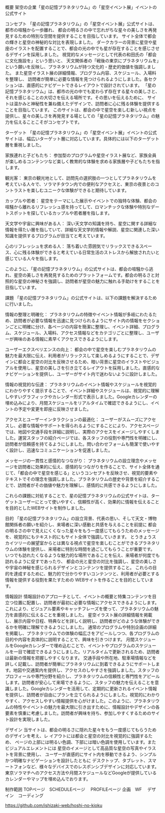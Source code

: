 概要
架空の企業「星の記憶プラネタリウム」の「星空イベント展」イベントの公式サイト
		
コンセプト
「星の記憶プラネタリウム」の「星空イベント展」公式サイトは、都市の喧騒から一歩離れ、 都会の明るさの中で忘れがちな星々の美しさを再発見するための特別な空間を提供することを目指しています。 サイト全体で都会の輝きと星空の神秘的な対比を表現しました。 ダークカラーの背景に星空や星座のイラストを配置することで、都会の光の中でも星が存在することを感じさせるデザインを採用しました。 視覚的なメッセージとして代表の和田氏の「都会に文化施設を」という思いと、 天文関係者の「戦後の東京にプラネタリウムを」という願いを反映し、プラネタリウムが持つ文化的・歴史的価値を強調しました。 また星空イラスト展の詳細情報、プログラム内容、スケジュール、入場料を整理し、 訪問者が簡単に必要な情報を見つけられるようにしました。各セクションは、直感的にナビゲートできるレイアウトで設計されています。 「星の記憶プラネタリウム」は、都市の光の中でも変わらず存在する星々の美しさと、 それを感じることの大切さを伝える場所です。その思いを伝えるために、 サイトは温かみと神秘性を兼ね備えたデザインで、訪問者に心に残る体験を提供することを目指しています。 このサイトは、都会の中で星空を楽しむ新しい視点を提供し、星々の美しさを再発見する場としての「星の記憶プラネタリウム」の魅力を伝えることこそがコンセプトです。


		
ターゲット
「星の記憶プラネタリウム」の「星空イベント展」イベントの公式サイトは、幅広いターゲット層に対応しています。具体的には以下のターゲット層を重視しました。

家族連れと子どもたち：
参加型のプログラムや星空イラスト展など、家族全員が楽しめるコンテンツなど楽しく教育的な体験を求める家族層や子どもたちを指します。

観光客：
東京の観光地として、訪問先の選択肢の一つとしてプラネタリウムを考えている人々で、ソラマチタウン内での便利なアクセスと、東京の夜景とのコントラストを楽しむユニークな体験ができると期待しています。

カップルや若者：
星空をテーマにした展示やイベントでの独特な体験、都会の喧騒から離れるリフレッシュ感を持ってして、ロマンチックな体験や特別なデートスポットを探しているカップルや若者層を指します。

天文学や宇宙に興味がある人：
深い天文学の知識を持ち、星空に関する詳細な情報を得たい層を指していて、詳細な天文学的情報や解説、星空に関連した深い知識を提供するプログラムが目当てと考えています。

心のリフレッシュを求める人：
落ち着いた雰囲気でリラックスできるスペース、心に残る体験ができると考えている日常生活のストレスから解放されたいと感じている人々を指します。

このように、「星の記憶プラネタリウム」の公式サイトは、都会の喧騒から逃れ、星空の美しさを再発見するためのプラットフォームです。都会の明るさと対照的な星空の神秘さを強調し、訪問者が星空の魅力に触れる手助けをすることを目指しています。	

課題
「星の記憶プラネタリウム」の公式サイトは、以下の課題を解決するために行いました。

情報の整理と明確化：
プラネタリウムの特徴やイベント情報が多岐にわたるため、訪問者が必要な情報を迅速に見つけられるようにサイト内の情報をセクションごとに明確に分け、各ページの内容を簡潔に整理し、イベント詳細、プログラム、スケジュール、入場料、アクセス情報などをカテゴリごとに整理し、ユーザーが興味のある情報に素早くアクセスできるようにします。

ユーザーエクスペリエンスの向上：
都会の中で星空を楽しむプラネタリウムの魅力を最大限に伝え、利用者がリラックスして楽しめるようにすることで、デザインに都会と星空の対比を反映させるため、暗い背景に星空のイラストやビジュアルを使用し、星空の美しさを引き立てるレイアウトを採用しました。直感的なナビゲーションを提供し、ユーザーがサイト内で迷わないように設計しました。

情報の視覚的な伝達：
プラネタリウムのイベント情報やスケジュールを視覚的にわかりやすく提示することで、イベント詳細やスケジュールは、視覚的に理解しやすいグラフィックやカレンダー形式で表示しました。Googleカレンダーの埋め込みにより、月間スケジュールをリアルタイムで確認できるようにし、イベントの予定や変更を即座に反映させました。

アクセスとユーザーインタラクションの最適化：
ユーザーがスムーズにアクセスし、必要な情報やサポートを得られるようにすることにより、アクセスページでは、地図や交通手段を詳細に説明し、実際のアクセスをイメージしやすくしました。運営スタッフの紹介ページでは、各スタッフの役割や専門性を明確にし、訪問者が信頼感を持てるようにしました。問い合わせフォームも簡潔で使いやすく設計し、迅速なコミュニケーションを促進しました。

メッセージの一貫性と感情的なつながり：
プラネタリウムの設立理念やメッセージを訪問者に効果的に伝え、感情的なつながりを作ることで、サイト全体を通じて、「都会の中で星空を感じる」というコンセプトを反映させ、視覚的要素やテキストでその理念を強調しました。プラネタリウムの歴史や背景を紹介することで、訪問者がその価値や魅力を理解し、感情的に共感できるようにしました。

これらの課題に対処することで、星の記憶プラネタリウムの公式サイトは、ターゲットユーザーにとって使いやすく、信頼性が高く、効果的に情報を伝えることを目的としたWEBサイトを制作しました。

		
目的
「星の記憶プラネタリウム」の設立背景、代表の思い、そして天文・博物館関係者の願いを紹介し、来場者に深い感動と共感を与えることを前提に 都会の明るさの中で見えにくくなった星々をもう一度感じてもらうためのメッセージを、視覚的にもテキスト的にもサイト全体で強調していきます。 とうきょうスカイツリーの展望室からとは異なる視点で星空を楽しむことができるプラネタリウムの体験を提供し、来場者に特別な時間を過ごしてもらうことが重要です。
いつでも訪れたくなるような魅力的な場所であることを伝え、来場者が何度でも訪れるように促すであったり、 都会の光と星空の対比を強調し、星空の美しさや宇宙の神秘を感じられるデザインとコンテンツを提供すること。 これらの目的を達成するために、魅力的で分かりやすいコンテンツと、利用者が必要とする情報を提供する役割を果たすための WEBサイトを作ることを目的としています。

情報設計
情報設計のアプローチとして、イベントの概要と特集コンテンツを目立つ位置に配置し、訪問者が最初に必要な情報にアクセスできるようにします。これにより、ビジュアル要素やキャッチフレーズを使って、プラネタリウムの魅力を直感的に伝えることを重視しました。 星空イラスト展の詳細情報を掲載し、展示内容や日程、特典などを詳しく説明し、訪問者がどのような体験ができるかを明確に理解できるようにしました。 通常のプログラムや特別企画の詳細を掲載し、プラネタリウムでの体験の幅広さをアピールしつつ、各プログラムの目的や内容を具体的に説明することで、興味を引きつけます。 月間スケジュールをGoogleカレンダーで埋め込むことで、イベントやプログラムのスケジュールを一目で確認できるようにしました。リアルタイムで更新されるため、訪問者は最新の情報を把握しやすくなります。 交通手段や所在地、駐車場情報などを詳しく記載し、訪問者が簡単にプラネタリウムに到着できるようにサポートします。地図や交通案内を提供し、アクセスのしやすさを強調しました。スタッフのプロフィールや専門分野を紹介し、プラネタリウムの信頼性と専門性をアピールします。訪問者が安心して来場できるように、スタッフの魅力を伝えることを意識しました。Googleカレンダーを活用して、定期的に更新されるイベント情報を提供し、訪問者が自由にプランを立てられるようにしました。視覚的にわかりやすく、アクセスしやすい情報提供を心がけました。このように、プラネタリウムの特性やイベントの魅力を最大限に引き出すために、情報設計やデザインの各要素を慎重に考慮しました。訪問者が興味を持ち、参加しやすくするためのサイト設計を実現しました。



デザイン
当サイトは、都会の明るさに隠れた星々をもう一度感じてもらうためのデザインを考え、レ
イアウトには都会と星空の対比を視覚的に強調するため、
ページの上部には明るい色調、下部には暗い色調を使用しています。またビジュアルエレメントには
星空のイメージとして高品質な星空の写真やイラストを背景に使用し、
ユーザーが直感的にサイト内を移動できるよう、シンプルかつ明確なナビゲーションを設計したともに
 デスクトップ、タブレット、スマートフォンなど、様々なデバイスでのレスポンシブデザインに対応しています。
東京ソラマチへのアクセス方法や月間スケジュールなどGoogleが提供しているカレンダーやマップを埋め込んでおります。



制作範囲
TOPページ　SCHEDULEページ 　PROFILEページ
企画　WF 　デザイン　コーディング

https://github.com/ishizaki-web/hoshi-no-kioku
